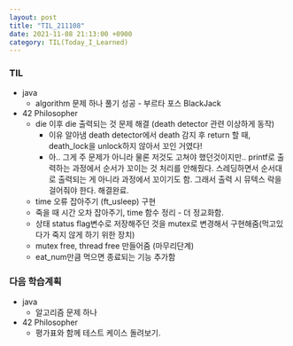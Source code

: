 ```yaml
---
layout: post
title: "TIL_211108"
date: 2021-11-08 21:13:00 +0900
category: TIL(Today_I_Learned)
---
```


### TIL
- java
	- algorithm 문제 하나 풀기 성공 - 부르타 포스 BlackJack
- 42 Philosopher
	- die 이후 die 출력되는 것 문제 해결 (death detector 관련 이상하게 동작)
		- 이유 알아냄 death detector에서 death 감지 후 return 할 때, death_lock을 unlock하지 않아서 꼬인 거였다! 
		- 아.. 그게 주 문제가 아니라 물론 저것도 고쳐야 했던것이지만.. printf로 출력하는 과정에서 순서가 꼬이는 것 처리를 안해줬다. 스레딩하면서 순서대로 출력되는 게 아니라 과정에서 꼬이기도 함. 그래서 출력 시 뮤텍스 락을 걸어줘야 한다. 해결완료.
	- time 오류 잡아주기 (ft_usleep) 구현
	- 죽을 때 시간 오차 잡아주기, time 함수 정리 - 더 정교화함.
	- 상태 status flag변수로 저장해주던 것을 mutex로 변경해서 구현해줌(먹고있다가 죽지 않게 하기 위한 장치)
	- mutex free, thread free 만들어줌 (마무리단계)
	- eat_num만큼 먹으면 종료되는 기능 추가함

### 다음 학습계획
- java
	- 알고리즘 문제 하나
- 42 Philosopher
	- 평가표와 함께 테스트 케이스 돌려보기.